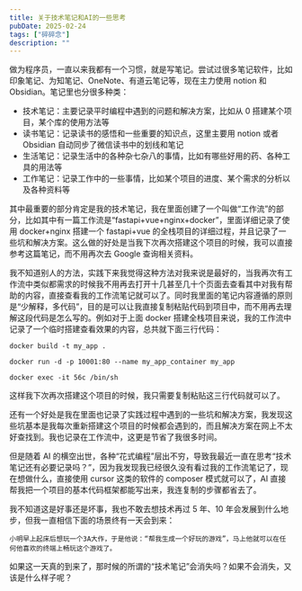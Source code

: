 ```yaml
---
title: 关于技术笔记和AI的一些思考
pubDate: 2025-02-24
tags: ["碎碎念"]
description: ""
---
```


做为程序员，一直以来我都有一个习惯，就是写笔记。尝试过很多笔记软件，比如印象笔记、为知笔记、OneNote、有道云笔记等，现在主力使用 notion 和 Obsidian。笔记里也分很多种类：

- 技术笔记：主要记录平时编程中遇到的问题和解决方案，比如从 0 搭建某个项目，某个库的使用方法等
- 读书笔记：记录读书的感悟和一些重要的知识点，这里主要用 notion 或者 Obsidian 自动同步了微信读书中的划线和笔记
- 生活笔记：记录生活中的各种杂七杂八的事情，比如有哪些好用的药、各种工具的用法等
- 工作笔记：记录工作中的一些事情，比如某个项目的进度、某个需求的分析以及各种资料等

其中最重要的部分肯定是我的技术笔记，我在里面创建了一个叫做“工作流”的部分，比如其中有一篇工作流是“fastapi+vue+nginx+docker”，里面详细记录了使用 docker+nginx 搭建一个 fastapi+vue 的全栈项目的详细过程，并且记录了一些坑和解决方案。这么做的好处是当我下次再次搭建这个项目的时候，我可以直接参考这篇笔记，而不用再次去 Google 查询相关资料。

我不知道别人的方法，实践下来我觉得这种方法对我来说是最好的，当我再次有工作流中类似都需求的时候我不用再去打开十几甚至几十个页面去查看其中对我有帮助的内容，直接查看我的工作流笔记就可以了。同时我里面的笔记内容遵循的原则是“少解释，多代码”，目的是可以让我直接复制粘贴代码到项目中，而不用再去理解这段代码是怎么写的。例如对于上面 docker 搭建全栈项目来说，我的工作流中记录了一个临时搭建查看效果的内容，总共就下面三行代码：

```docker
docker build -t my_app .

docker run -d -p 10001:80 --name my_app_container my_app

docker exec -it 56c /bin/sh
```

这样我下次再次搭建这个项目的时候，我只需要复制粘贴这三行代码就可以了。

还有一个好处是我在里面也记录了实践过程中遇到的一些坑和解决方案，我发现这些坑基本是我每次重新搭建这个项目的时候都会遇到的，而且解决方案在网上不太好查找到。我也记录在工作流中，这更是节省了我很多时间。

但是随着 AI 的横空出世，各种“花式编程”层出不穷，导致我最近一直在思考“技术笔记还有必要记录吗？”，因为我发现我已经很久没有看过我的工作流笔记了，现在想做什么，直接使用 cursor 这类的软件的 composer 模式就可以了，AI 直接帮我把一个项目的基本代码框架都能写出来，我连复制的步骤都省去了。

我不知道这是好事还是坏事，我也不敢去想技术再过 5 年、10 年会发展到什么地步，但我一直相信下面的场景终有一天会到来：

```
小明早上起床后想玩一个3A大作，于是他说：“帮我生成一个好玩的游戏”，马上他就可以在任何他喜欢的终端上畅玩这个游戏了。
```

如果这一天真的到来了，那时候的所谓的“技术笔记”会消失吗？如果不会消失，又该是什么样子呢？
